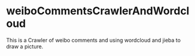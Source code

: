 # weiboCommentsCrawlerAndWordcloud
This is a Crawler of weibo comments and using wordcloud and jieba to draw a picture.
